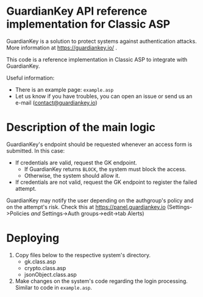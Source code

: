 # GuardianKey API reference implementation for Classic ASP

GuardianKey is a solution to protect systems against authentication attacks. More information at https://guardiankey.io/ . 

This code is a reference implementation in Classic ASP to integrate with GuardianKey.

Useful information:

- There is an example page: `example.asp`
- Let us know if you have troubles, you can open an issue or send us an e-mail (contact@guardiankey.io)

# Description of the main logic

GuardianKey's endpoint should be requested whenever an access form is submitted. In this case:

- If credentials are valid, request the GK endpoint.
    - If GuardianKey returns `BLOCK`, the system must block the access.
    - Otherwise, the system should allow it.
- If credentials are not valid, request the GK endpoint to register the failed attempt.

GuardianKey may notify the user depending on the authgroup's policy and on the attempt's risk. Check this at https://panel.guardiankey.io (Settings->Policies _and_ Settings->Auth groups->edit->tab Alerts)

# Deploying

1. Copy files below to the respective system's directory.
    - gk.class.asp
    - crypto.class.asp
    - jsonObject.class.asp
2. Make changes on the system's code regarding the login processing. Similar to code in `example.asp`.